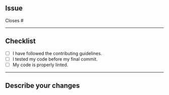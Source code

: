 ## Issue

Closes #<issue>

---

## Checklist

-   [ ] I have followed the contributing guidelines.
-   [ ] I tested my code before my final commit.
-   [ ] My code is properly linted.

---

## Describe your changes
